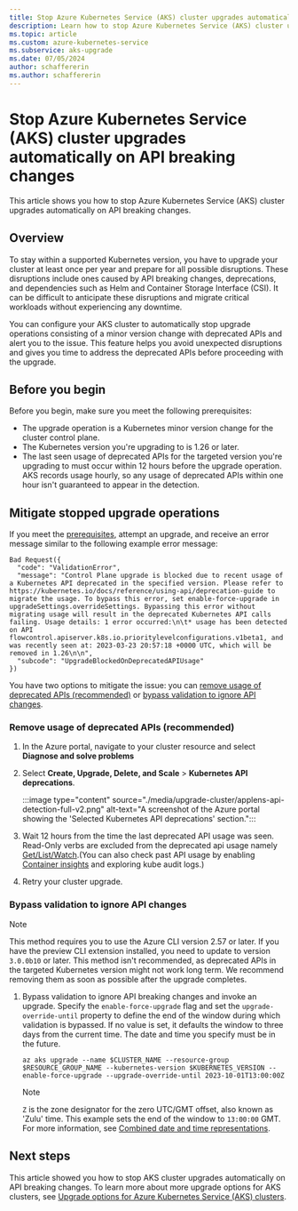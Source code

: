 ```yaml
---
title: Stop Azure Kubernetes Service (AKS) cluster upgrades automatically on API breaking changes
description: Learn how to stop Azure Kubernetes Service (AKS) cluster upgrades automatically on API breaking changes.
ms.topic: article
ms.custom: azure-kubernetes-service
ms.subservice: aks-upgrade
ms.date: 07/05/2024
author: schaffererin
ms.author: schaffererin
---
```


# Stop Azure Kubernetes Service (AKS) cluster upgrades automatically on API breaking changes

This article shows you how to stop Azure Kubernetes Service (AKS) cluster upgrades automatically on API breaking changes.

## Overview

To stay within a supported Kubernetes version, you have to upgrade your cluster at least once per year and prepare for all possible disruptions. These disruptions include ones caused by API breaking changes, deprecations, and dependencies such as Helm and Container Storage Interface (CSI). It can be difficult to anticipate these disruptions and migrate critical workloads without experiencing any downtime.

You can configure your AKS cluster to automatically stop upgrade operations consisting of a minor version change with deprecated APIs and alert you to the issue. This feature helps you avoid unexpected disruptions and gives you time to address the deprecated APIs before proceeding with the upgrade.

## Before you begin

Before you begin, make sure you meet the following prerequisites:

* The upgrade operation is a Kubernetes minor version change for the cluster control plane.
* The Kubernetes version you're upgrading to is 1.26 or later.
* The last seen usage of deprecated APIs for the targeted version you're upgrading to must occur within 12 hours before the upgrade operation. AKS records usage hourly, so any usage of deprecated APIs within one hour isn't guaranteed to appear in the detection.

## Mitigate stopped upgrade operations

If you meet the [prerequisites](#before-you-begin), attempt an upgrade, and receive an error message similar to the following example error message:

```output
Bad Request({
  "code": "ValidationError",
  "message": "Control Plane upgrade is blocked due to recent usage of a Kubernetes API deprecated in the specified version. Please refer to https://kubernetes.io/docs/reference/using-api/deprecation-guide to migrate the usage. To bypass this error, set enable-force-upgrade in upgradeSettings.overrideSettings. Bypassing this error without migrating usage will result in the deprecated Kubernetes API calls failing. Usage details: 1 error occurred:\n\t* usage has been detected on API flowcontrol.apiserver.k8s.io.prioritylevelconfigurations.v1beta1, and was recently seen at: 2023-03-23 20:57:18 +0000 UTC, which will be removed in 1.26\n\n",
  "subcode": "UpgradeBlockedOnDeprecatedAPIUsage"
})
```

You have two options to mitigate the issue: you can [remove usage of deprecated APIs (recommended)](#remove-usage-of-deprecated-apis-recommended) or [bypass validation to ignore API changes](#bypass-validation-to-ignore-api-changes).

### Remove usage of deprecated APIs (recommended)

1. In the Azure portal, navigate to your cluster resource and select **Diagnose and solve problems**
2. Select **Create, Upgrade, Delete, and Scale** > **Kubernetes API deprecations**.

    :::image type="content" source="./media/upgrade-cluster/applens-api-detection-full-v2.png" alt-text="A screenshot of the Azure portal showing the 'Selected Kubernetes API deprecations' section.":::

3. Wait 12 hours from the time the last deprecated API usage was seen. Read-Only verbs are excluded from the deprecated api usage namely [Get/List/Watch][k8s-api].(You can also check past API usage by enabling [Container insights][container-insights] and exploring kube audit logs.)
4. Retry your cluster upgrade.

### Bypass validation to ignore API changes

> [!NOTE]
> This method requires you to use the Azure CLI version 2.57 or later. If you have the preview CLI extension installed, you need to update to version `3.0.0b10` or later. This method isn't recommended, as deprecated APIs in the targeted Kubernetes version might not work long term. We recommend removing them as soon as possible after the upgrade completes.

1. Bypass validation to ignore API breaking changes and invoke an upgrade. Specify the `enable-force-upgrade` flag and set the `upgrade-override-until` property to define the end of the window during which validation is bypassed. If no value is set, it defaults the window to three days from the current time. The date and time you specify must be in the future.

    ```azurecli-interactive
    az aks upgrade --name $CLUSTER_NAME --resource-group $RESOURCE_GROUP_NAME --kubernetes-version $KUBERNETES_VERSION --enable-force-upgrade --upgrade-override-until 2023-10-01T13:00:00Z
    ```
    > [!NOTE]
    > `Z` is the zone designator for the zero UTC/GMT offset, also known as 'Zulu' time. This example sets the end of the window to `13:00:00` GMT. For more information, see [Combined date and time representations](https://wikipedia.org/wiki/ISO_8601#Combined_date_and_time_representations).

## Next steps

This article showed you how to stop AKS cluster upgrades automatically on API breaking changes. To learn more about more upgrade options for AKS clusters, see [Upgrade options for Azure Kubernetes Service (AKS) clusters](./upgrade-cluster.md).

<!-- LINKS - external -->
[k8s-api]: https://kubernetes.io/docs/reference/using-api/api-concepts/

<!-- LINKS - internal -->
[az-aks-update]: /cli/azure/aks#az_aks_update
[az-aks-upgrade]: /cli/azure/aks#az_aks_upgrade
[container-insights]:/azure/azure-monitor/containers/container-insights-log-query#resource-logs
